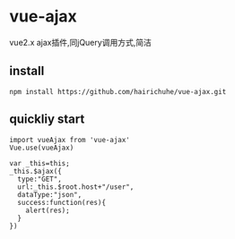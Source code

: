 # vue-ajax
vue2.x ajax插件,同jQuery调用方式,简洁

## install
```
npm install https://github.com/hairichuhe/vue-ajax.git
```

## quickliy start
```
import vueAjax from 'vue-ajax'
Vue.use(vueAjax)

var _this=this;
_this.$ajax({
  type:"GET",
  url:_this.$root.host+"/user",
  dataType:"json",
  success:function(res){
    alert(res);
  }
})
```
